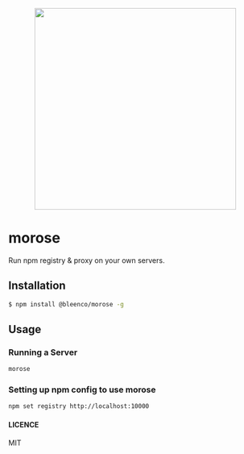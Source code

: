 
<p align="center">
  <img src="https://cloud.githubusercontent.com/assets/1796022/24319396/d85567ce-111a-11e7-8ada-9112fbd2d902.png" width="400">
</p>

# morose

Run npm registry & proxy on your own servers.

## Installation

```sh
$ npm install @bleenco/morose -g
```

## Usage

### Running a Server

```sh
morose
```

### Setting up npm config to use morose

```sh
npm set registry http://localhost:10000
```

#### LICENCE

MIT
